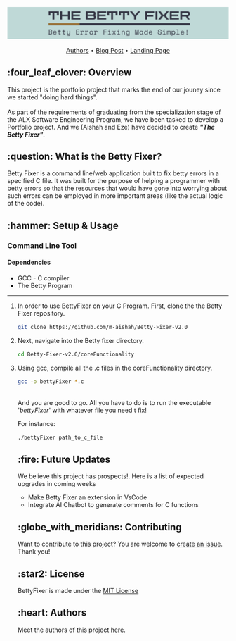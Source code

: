 ![BettyFixer Logo](https://github.com/m-aishah/Betty-Fixer/blob/main/BettyFixer.png?raw=true)

<div align="center">

[Authors](https://github.com/m-aishah/Betty-Fixer/blob/main/AUTHORS) &bull; [Blog Post]() &bull; [Landing Page](https://ezejanu.wixsite.com/bettyfixer)

</div>


<h2> :four_leaf_clover: Overview </h2>
This project is the portfolio project that marks the end of our jouney since we started "doing hard things".
<br>
<br>
As part of the requirements of graduating from the specialization stage of the ALX Software Engineering Program, we have been tasked to develop a Portfolio project. And we (Aishah and Eze) have decided to create <b><i>"The Betty Fixer"</b></i>.

<h2> :question: What is the Betty Fixer? </h2>
Betty Fixer is a command line/web application built to fix betty errors in a specified C file. It was built for the purpose of helping a programmer with betty errors so that the resources that would have gone into worrying about such errors can be employed in more important areas (like the actual logic of the code).

<h2> :hammer: Setup & Usage </h2>
<h3> Command Line Tool</h3>
<h4> Dependencies</h4>
<ul>
<li> GCC - C compiler </li>
<li> The Betty Program </li>
</ul>

---
<ol>
<li> In order to use BettyFixer on your C Program. First, clone the the Betty Fixer repository.


``` bash
git clone https://github.com/m-aishah/Betty-Fixer-v2.0
```
</li>

<li> Next, navigate into the Betty fixer directory.

```bash
cd Betty-Fixer-v2.0/coreFunctionality
```
</li>

<li> Using gcc, compile all the .c files in the coreFunctionality directory.

```bash
gcc -o bettyFixer *.c
```
</li>

<br>And you are good to go. All you have to do is to run the executable '<i>bettyFixer</i>' with whatever file you need t fix!

For instance:
```bash
./bettyFixer path_to_c_file
```

<h2>  </h2>

<h2> :fire: Future Updates </h2>
We believe this project has prospects!. Here is a list of expected upgrades in coming weeks
<br>
<ul>
<li> Make Betty Fixer an extension in VsCode </li>
<li> Integrate AI Chatbot to generate comments for C functions</li>
</ul>

<h2> :globe_with_meridians: Contributing </h2>

Want to contribute to this project? You are welcome to [create an issue](https://docs.github.com/en/issues/tracking-your-work-with-issues/creating-an-issue). Thank you! 


<h2> :star2: License</h2>

BettyFixer is made under the [MIT License](https://opensource.org/license/mit/)

<h2> :heart: Authors</h2>

Meet the authors of this project [here](https://github.com/m-aishah/Betty-Fixer/blob/main/AUTHORS).